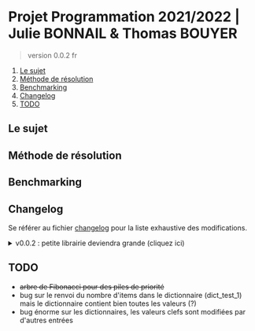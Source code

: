 # Projet Programmation 2021/2022 | Julie BONNAIL & Thomas BOUYER

> version 0.0.2 fr

1. [Le sujet](#le-sujet)
2. [Méthode de résolution](#méthode-de-résolution)
3. [Benchmarking](#benchmarking)
4. [Changelog](#changelog)
5. [TODO](#todo)

## Le sujet

## Méthode de résolution

## Benchmarking

## Changelog

Se référer au fichier [changelog](changelog.md) pour la liste exhaustive des modifications.

<details>
    <summary> v0.0.2 : petite librairie deviendra grande (cliquez ici) </summary>

*   macros pour des tests esthétiques
*   la table de hachage fonctionne aussi bien avec des objets issus de structures qu'avec des pseudos objets
*   on peut itérer sur les objets de la table de hachage (pratique pour faire le free final)
*   structure de dictionnaire, fortement basé sur la table de hachage (ne dispose pas de fonction d'itération pour le moment étant donné l'utilisation prévue)
*   structure de file de priorité basée sur les tas de Fibonacci
*   ré-implémentation de l'algorithme de Dijkstra en utilisant les tables de hachage et les files de priorité

</details>

## TODO

*   ~~arbre de Fibonacci pour des piles de priorité~~
*   bug sur le renvoi du nombre d'items dans le dictionnaire (dict_test_1) mais le dictionnaire contient bien toutes les valeurs (?)
*   bug énorme sur les dictionnaires, les valeurs clefs sont modifiées par d'autres entrées
